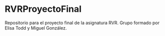 # RVRProyectoFinal
Repositorio para el proyecto final de la asignatura RVR. Grupo formado por Elisa Todd y Miguel González.
